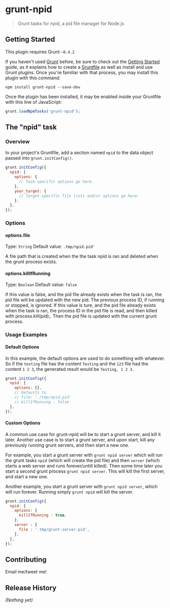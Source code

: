 # grunt-npid

> Grunt tasks for npid, a pid file manager for Node.js

## Getting Started
This plugin requires Grunt `~0.4.2`

If you haven't used [Grunt](http://gruntjs.com/) before, be sure to check out the [Getting Started](http://gruntjs.com/getting-started) guide, as it explains how to create a [Gruntfile](http://gruntjs.com/sample-gruntfile) as well as install and use Grunt plugins. Once you're familiar with that process, you may install this plugin with this command:

```shell
npm install grunt-npid --save-dev
```

Once the plugin has been installed, it may be enabled inside your Gruntfile with this line of JavaScript:

```js
grunt.loadNpmTasks('grunt-npid');
```

## The "npid" task

### Overview
In your project's Gruntfile, add a section named `npid` to the data object passed into `grunt.initConfig()`.

```js
grunt.initConfig({
  npid: {
    options: {
      // Task-specific options go here.
    },
    your_target: {
      // Target-specific file lists and/or options go here.
    },
  },
});
```

### Options

#### options.file
Type: `String`
Default value: `.tmp/npid.pid'`

A file path that is created when the the task npid is ran and deleted when the grunt process exists.

#### options.killIfRunning
Type: `Boolean`
Default value: `false`

If this value is false, and the pid file already exists when the task is ran, the pid file will be updated with the new pid. The previous process ID, if running or stopped, is ignored.
If this value is ture, and the pid file already exists when the task is ran, the process ID in the pid file is read, and then killed with process.kill(pid);.  Then the pid file is updated with the current grunt process.

### Usage Examples

#### Default Options
In this example, the default options are used to do something with whatever. So if the `testing` file has the content `Testing` and the `123` file had the content `1 2 3`, the generated result would be `Testing, 1 2 3.`

```js
grunt.initConfig({
  npid: {
    options: {},
    // Defaults to 
    // file: './tmp/npid.pid'
    // killIfRunning : false
  },
});
```

#### Custom Options
A common use case for grunt-npid will be to start a grunt server, and kill it later.
Another use case is to start a grunt server, and upon start, kill any previously running grunt servers, and then start a new one.

For example, you start a grunt server with `grunt npid server` which will run the grunt tasks `npid` (which will create the pid file) and then `server` (which starts a web server and runs forever/untill killed).
Then some time later you start a second grunt process `grunt npid server`. This will kill the first server, and start a new one.

Another example, you start a grunt server with `grunt npid server`, which will run forever.  Running simply `grunt npid` will kill the server.

```js
grunt.initConfig({
  npid: {
    options: {
      killIfRunning : true,
    },
    server : {
      file : '.tmp/grunt-server.pid',
    },
  },
});
```

## Contributing
Email me/tweet me!

## Release History
_(Nothing yet)_
